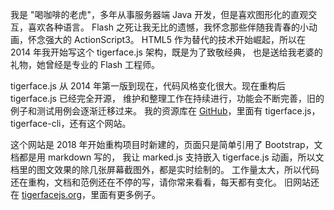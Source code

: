 我是 "喝咖啡的老虎"，多年从事服务器端 Java 开发，但是喜欢图形化的直观交互，喜欢各种语言。
Flash 之死让我无比的遗憾，我怀念那些伴随我青春的小动画，怀念强大的 ActionScript3。
HTML5 作为替代的技术开始崛起，所以在 2014 年我开始写这个 tigerface.js 架构，既是为了致敬经典，
也是送给我老婆的礼物，她曾经是专业的 Flash 工程师。

tigerface.js 从 2014 年第一版到现在，代码风格变化很大。现在重构后 tigerface.js 已经完全开源，
维护和整理工作在持续进行，功能会不断完善，旧的例子和测试用例会逐渐迁移过来。
我的资源库在 [GitHub](http://github.com/tigerz)，里面有 tigerface.js，tigerface-cli，还有这个网站。

这个网站是 2018 年开始重构项目时新建的，页面只是简单引用了 Bootstrap，文档都是用 markdown 写的，
我让 marked.js 支持嵌入 tigerface.js 动画，所以文档里的图文效果的除几张屏幕截图外，都是实时绘制的。
工作量太大，所以代码还在重构，文档和范例还在不停的写，请你常来看看，每天都有变化。
旧网站还在 [tigerfacejs.org](http://tigerfacejs.org)，里面有更多例子。